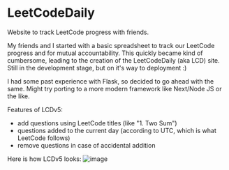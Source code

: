 # LeetCodeDaily
Website to track LeetCode progress with friends.

My friends and I started with a basic spreadsheet to track our LeetCode progress and for mutual accountability. This quickly became kind of cumbersome, leading to the creation of the LeetCodeDaily (aka LCD) site. Still in the development stage, but on it's way to deployment :)

I had some past experience with Flask, so decided to go ahead with the same. Might try porting to a more modern framework like Next/Node JS or the like.

Features of LCDv5:
- add questions using LeetCode titles (like "1. Two Sum")
- questions added to the current day (according to UTC, which is what LeetCode follows)
- remove questions in case of accidental addition

Here is how LCDv5 looks:
![image](https://github.com/user-attachments/assets/8383d78d-e99f-494a-ad65-c13d0877a109)

